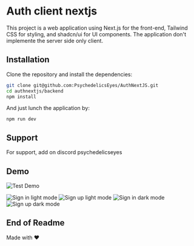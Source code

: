 # Auth client nextjs 

This project is a web application using Next.js for the front-end, Tailwind CSS for styling, and shadcn/ui for UI components. The application don't implemente the server side only client.

## Installation

Clone the repository and install the dependencies:

```bash
git clone git@github.com:PsychedelicsEyes/AuthNextJS.git
cd authnextjs/backend
npm install
```

And just lunch the application by: 
```
npm run dev
```

## Support

For support, add on discord psychedelicseyes


## Demo
![Test Demo](https://psychedelics-next-js-auth.vercel.app)

![Sign in light mode](https://image.noelshack.com/fichiers/2024/24/6/1718476584-lololo.png)
![Sign up light mode](https://image.noelshack.com/fichiers/2024/24/6/1718476584-lilili.png)
![Sign in dark mode](https://image.noelshack.com/fichiers/2024/24/6/1718476584-blblbl.png)
![Sign up dark mode](https://image.noelshack.com/fichiers/2024/24/6/1718476584-alalala.png)
## End of Readme

Made with ❤️